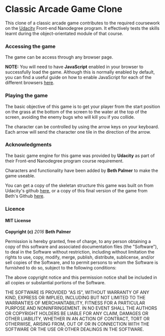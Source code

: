
# Classic Arcade Game Clone

This clone of a classic arcade game contributes to the required coursework on the [Udacity](https://www.udacity.com/) Front-end Nanodegree program. It effectively tests the skills learnt during the object-orientated module of that course.

### Accessing the game

The game can be access through any browser page.

**NOTE:**
You will need to have **JavaScript** enabled in your browser to successfully load the game.
Although this is normally enabled by default, you can find a useful guide on how to enable JavaScript for each of the different browsers [here](https://www.whatismybrowser.com/guides/how-to-enable-javascript/).

### Playing the game

The basic objective of this game is to get your player from the start position on the grass at the bottom of the screen to the water at the top of the screen, avoiding the enemy bugs who will kill you if you collide.

The character can be controlled by using the arrow keys on your keyboard.
Each arrow will send the character one tile in the direction of the arrow.

### Acknowledgments

The basic game engine for this game was provided by **Udacity** as part of their Front-end Nanodegree program course requirement.

Characters and functionality have been added by **Beth Palmer** to make the game useable.

You can get a copy of the skeletan structure this game was built on from Udacity's github [here](https://github.com/udacity/frontend-nanodegree-arcade-game), or a copy of this final version of the game from Beth's Github [here](https://github.com/bethpalmer/frontend-nanodegree-arcade-game).

### Licence

#### MIT License

**Copyright (c)** _2016_ **Beth Palmer**

Permission is hereby granted, free of charge, to any person obtaining a copy
of this software and associated documentation files (the "Software"), to deal
in the Software without restriction, including without limitation the rights
to use, copy, modify, merge, publish, distribute, sublicense, and/or sell
copies of the Software, and to permit persons to whom the Software is
furnished to do so, subject to the following conditions:

The above copyright notice and this permission notice shall be included in all
copies or substantial portions of the Software.

THE SOFTWARE IS PROVIDED "AS IS", WITHOUT WARRANTY OF ANY KIND, EXPRESS OR
IMPLIED, INCLUDING BUT NOT LIMITED TO THE WARRANTIES OF MERCHANTABILITY,
FITNESS FOR A PARTICULAR PURPOSE AND NONINFRINGEMENT. IN NO EVENT SHALL THE
AUTHORS OR COPYRIGHT HOLDERS BE LIABLE FOR ANY CLAIM, DAMAGES OR OTHER
LIABILITY, WHETHER IN AN ACTION OF CONTRACT, TORT OR OTHERWISE, ARISING FROM,
OUT OF OR IN CONNECTION WITH THE SOFTWARE OR THE USE OR OTHER DEALINGS IN THE
SOFTWARE.